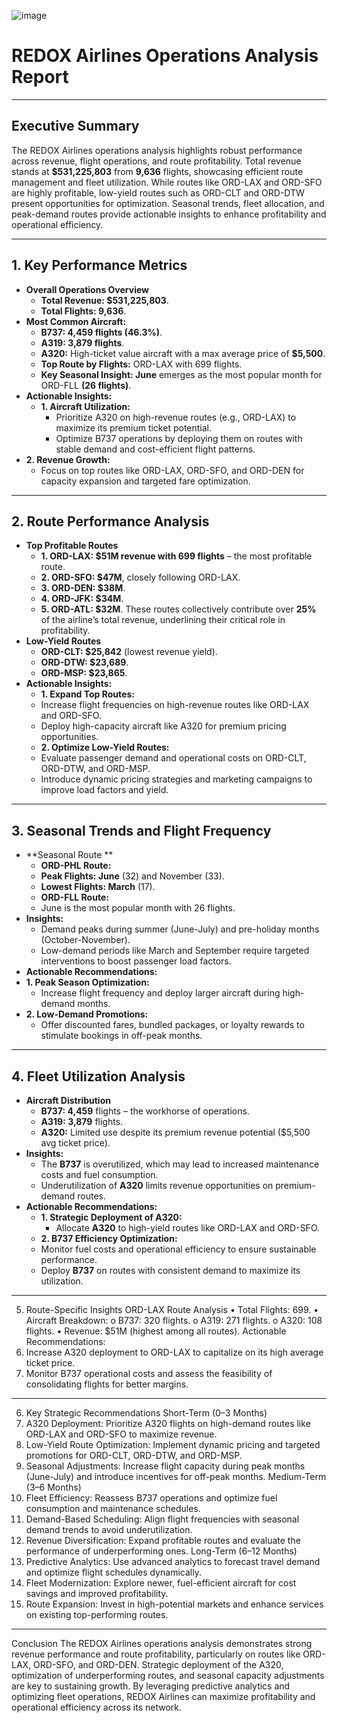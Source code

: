 ![image](https://github.com/user-attachments/assets/355ba228-b599-4d5f-b252-fe14f52a0fdd)

# REDOX Airlines Operations Analysis Report
________________________________________
## Executive Summary
The REDOX Airlines operations analysis highlights robust performance across revenue, flight operations, and route profitability. Total revenue stands at **$531,225,803** from **9,636** flights, showcasing efficient route management and fleet utilization. While routes like ORD-LAX and ORD-SFO are highly profitable, low-yield routes such as ORD-CLT and ORD-DTW present opportunities for optimization. Seasonal trends, fleet allocation, and peak-demand routes provide actionable insights to enhance profitability and operational efficiency.
________________________________________
## 1. Key Performance Metrics
- **Overall Operations Overview**
  - **Total Revenue: $531,225,803**.
  - **Total Flights: 9,636**.
- **Most Common Aircraft:**
  - **B737: 4,459 flights (46.3%)**.
  - **A319: 3,879 flights**.
  - **A320:** High-ticket value aircraft with a max average price of **$5,500**.
  - **Top Route by Flights:** ORD-LAX with 699 flights.
  - **Key Seasonal Insight: June** emerges as the most popular month for ORD-FLL **(26 flights)**.
- **Actionable Insights:**
  - **1.	Aircraft Utilization:**
    - Prioritize A320 on high-revenue routes (e.g., ORD-LAX) to maximize its premium ticket potential.
    - Optimize B737 operations by deploying them on routes with stable demand and cost-efficient flight patterns.
- **2.	Revenue Growth:**
  - Focus on top routes like ORD-LAX, ORD-SFO, and ORD-DEN for capacity expansion and targeted fare optimization.
________________________________________
## 2. Route Performance Analysis
- **Top Profitable Routes**
  - **1.	ORD-LAX: $51M revenue with 699 flights** – the most profitable route.
  - **2.	ORD-SFO: $47M**, closely following ORD-LAX.
  - **3.	ORD-DEN: $38M**.
  - **4.	ORD-JFK: $34M**.
  - **5.	ORD-ATL: $32M**.
These routes collectively contribute over **25%** of the airline’s total revenue, underlining their critical role in profitability.
- **Low-Yield Routes**
  - **ORD-CLT: $25,842** (lowest revenue yield).
  - **ORD-DTW: $23,689**.
  - **ORD-MSP: $23,865**.
- **Actionable Insights:**
  - **1.	Expand Top Routes:**
  - Increase flight frequencies on high-revenue routes like ORD-LAX and ORD-SFO.
  - Deploy high-capacity aircraft like A320 for premium pricing opportunities.
  - **2.	Optimize Low-Yield Routes:**
  - Evaluate passenger demand and operational costs on ORD-CLT, ORD-DTW, and ORD-MSP.
  - Introduce dynamic pricing strategies and marketing campaigns to improve load factors and yield.
________________________________________
## 3. Seasonal Trends and Flight Frequency
- **Seasonal Route **
  - **ORD-PHL Route:**
  - **Peak Flights: June** (32) and November (33).
  - **Lowest Flights: March** (17).
  - **ORD-FLL Route:**
  - June is the most popular month with 26 flights.
- **Insights:**
  - Demand peaks during summer (June-July) and pre-holiday months (October-November).
  - Low-demand periods like March and September require targeted interventions to boost passenger load factors.
- **Actionable Recommendations:**
- **1.	Peak Season Optimization:**
  - Increase flight frequency and deploy larger aircraft during high-demand months.
- **2.	Low-Demand Promotions:**
  - Offer discounted fares, bundled packages, or loyalty rewards to stimulate bookings in off-peak months.
________________________________________
## 4. Fleet Utilization Analysis
- **Aircraft Distribution**
  - **B737: 4,459** flights – the workhorse of operations.
  - **A319: 3,879** flights.
  - **A320:** Limited use despite its premium revenue potential ($5,500 avg ticket price).
- **Insights:**
  - The **B737** is overutilized, which may lead to increased maintenance costs and fuel consumption.
  - Underutilization of **A320** limits revenue opportunities on premium-demand routes.
- **Actionable Recommendations:**
  - **1.	Strategic Deployment of A320:**
    - Allocate **A320** to high-yield routes like ORD-LAX and ORD-SFO.
  - **2.	B737 Efficiency Optimization:**
  - Monitor fuel costs and operational efficiency to ensure sustainable performance.
  - Deploy **B737** on routes with consistent demand to maximize its utilization.
________________________________________
5. Route-Specific Insights
ORD-LAX Route Analysis
•	Total Flights: 699.
•	Aircraft Breakdown:
o	B737: 320 flights.
o	A319: 271 flights.
o	A320: 108 flights.
•	Revenue: $51M (highest among all routes).
Actionable Recommendations:
1.	Increase A320 deployment to ORD-LAX to capitalize on its high average ticket price.
2.	Monitor B737 operational costs and assess the feasibility of consolidating flights for better margins.
________________________________________
6. Key Strategic Recommendations
Short-Term (0–3 Months)
1.	A320 Deployment: Prioritize A320 flights on high-demand routes like ORD-LAX and ORD-SFO to maximize revenue.
2.	Low-Yield Route Optimization: Implement dynamic pricing and targeted promotions for ORD-CLT, ORD-DTW, and ORD-MSP.
3.	Seasonal Adjustments: Increase flight capacity during peak months (June-July) and introduce incentives for off-peak months.
Medium-Term (3–6 Months)
1.	Fleet Efficiency: Reassess B737 operations and optimize fuel consumption and maintenance schedules.
2.	Demand-Based Scheduling: Align flight frequencies with seasonal demand trends to avoid underutilization.
3.	Revenue Diversification: Expand profitable routes and evaluate the performance of underperforming ones.
Long-Term (6–12 Months)
1.	Predictive Analytics: Use advanced analytics to forecast travel demand and optimize flight schedules dynamically.
2.	Fleet Modernization: Explore newer, fuel-efficient aircraft for cost savings and improved profitability.
3.	Route Expansion: Invest in high-potential markets and enhance services on existing top-performing routes.
________________________________________
Conclusion
The REDOX Airlines operations analysis demonstrates strong revenue performance and route profitability, particularly on routes like ORD-LAX, ORD-SFO, and ORD-DEN. Strategic deployment of the A320, optimization of underperforming routes, and seasonal capacity adjustments are key to sustaining growth. By leveraging predictive analytics and optimizing fleet operations, REDOX Airlines can maximize profitability and operational efficiency across its network.

